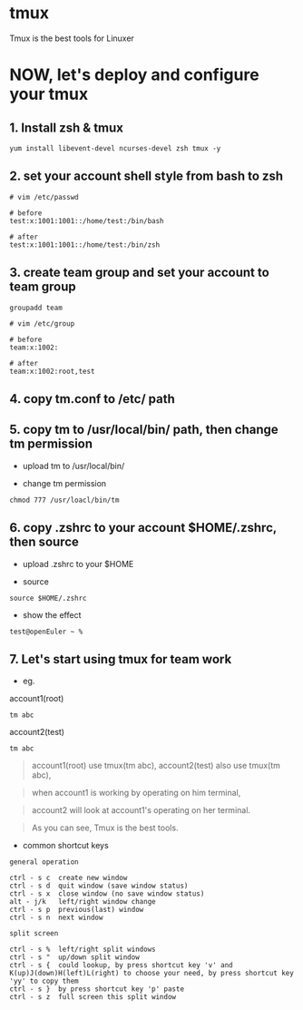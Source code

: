 # tmux
Tmux is the best tools for Linuxer

# NOW, let's deploy and configure your tmux

## 1. Install zsh & tmux

```shell
yum install libevent-devel ncurses-devel zsh tmux -y
```

## 2. set your account shell style from bash to zsh

```shell
# vim /etc/passwd

# before
test:x:1001:1001::/home/test:/bin/bash

# after
test:x:1001:1001::/home/test:/bin/zsh
```

## 3. create team group and set your account to team group

```shell
groupadd team

# vim /etc/group

# before
team:x:1002:

# after
team:x:1002:root,test
```

## 4. copy tm.conf to /etc/ path

## 5. copy tm to /usr/local/bin/ path, then change tm permission

+ upload tm to /usr/local/bin/

+ change tm permission

```shell
chmod 777 /usr/loacl/bin/tm
```

## 6. copy .zshrc to your account $HOME/.zshrc, then source

+ upload .zshrc to your $HOME

+ source

```shell
source $HOME/.zshrc
```

+ show the effect

```shell
test@openEuler ~ % 
```

## 7. Let's start using tmux for team work

+ eg.

account1(root)

```shell
tm abc
```

account2(test)

```shell
tm abc
```

> account1(root) use tmux(tm abc), account2(test) also use tmux(tm abc),

> when account1 is working by operating on him terminal,

> account2 will look at account1's operating on her terminal.

> As you can see, Tmux is the best tools.

+ common shortcut keys

```
general operation

ctrl - s c  create new window
ctrl - s d  quit window (save window status)
ctrl - s x  close window (no save window status)
alt - j/k   left/right window change
ctrl - s p  previous(last) window
ctrl - s n  next window

split screen

ctrl - s %  left/right split windows
ctrl - s "  up/down split window
ctrl - s {  could lookup, by press shortcut key 'v' and K(up)J(down)H(left)L(right) to choose your need, by press shortcut key 'yy' to copy them
ctrl - s }  by press shortcut key 'p' paste
ctrl - s z  full screen this split window
```
